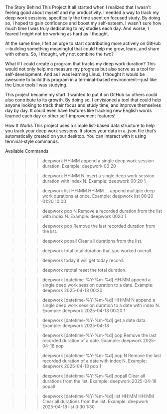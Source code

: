 The Story Behind This Project
It all started when I realized that I wasn't feeling good about myself and my productivity. I needed a way to track my deep work sessions, specifically the time spent on focused study. By doing so, I hoped to gain confidence and boost my self-esteem. I wasn't sure how much time I was truly dedicating to my studies each day. And worse, I feared I might not be working as hard as I thought.

At the same time, I felt an urge to start contributing more actively on GitHub—building something meaningful that could help me grow, learn, and share with others. So, I thought, why not combine the two?

What if I could create a program that tracks my deep work duration? This would not only help me measure my progress but also serve as a tool for self-development. And as I was learning Linux, I thought it would be awesome to build this program in a terminal-based environment—just like the Linux tools I was studying.

This project became my start. I wanted to put it on GitHub so others could also contribute to its growth. By doing so, I envisioned a tool that could help anyone looking to track their focus and study time, and improve themselves day by day. It could even have features like tracking new English words learned each day or other self-improvement features!

How It Works
This project uses a simple list-based data structure to help you track your deep work sessions. It stores your data in a .json file that’s automatically created on your desktop. You can interact with it using terminal-style commands.

Available Commands
>>> deepwork HH:MM
append a single deep work session duration.
Example:
>>> deepwork 00:20

>>> deepwork HH:MM N
insert a single deep work session duration with index N.
Example:
>>> deepwork 00:20 1

>>> deepwork list HH:MM HH:MM ...
append multiple deep work durations at once.
Example:
>>> deepwork list 00:20 01:20 10:00

>>>  deepwork pop N
Remove a recorded duration from the list with index N.
Example:
>>>  deepwork 0020 1

>>>  deepwork pop
Remove the last recorded duration from the list.

>>>  deepwork popall
Clear all durations from the list.

>>>  deepwork total
total duration that you worked overall.

>>>  deepwork today
it will get today record.

>>>  deepwork retotal
reset the total duration.

>>>  deepwork [datetime-%Y-%m-%d] HH:MM
append a single deep work session duration to a date.
Example:
>>>  deepwork 2025-04-18 00:20

>>>  deepwork [datetime-%Y-%m-%d] HH:MM N
append a single deep work session duration to a date with index N.
Example:
>>>  deepwork 2025-04-18 00:20 1

>>>  deepwork [datetime-%Y-%m-%d]
get a date data.
Example:
>>>  deepwork 2025-04-18

>>>  deepwork [datetime-%Y-%m-%d] pop
Remove the last recorded duration of a date.
Example:
>>>  deepwork 2025-04-18 pop

>>>  deepwork [datetime-%Y-%m-%d] pop N
Remove the last recorded duration of a date with index N.
Example:
>>>  deepwork 2025-04-18 pop 1

>>>  deepwork [datetime-%Y-%m-%d] popall
Clear all durations from the list.
Example:
>>>  deepwork 2025-04-18 popall

>>>  deepwork [datetime-%Y-%m-%d] list HH:MM HH:MM
Clear all durations from the list.
Example:
>>>  deepwork 2025-04-18 list 0:30 1:30
